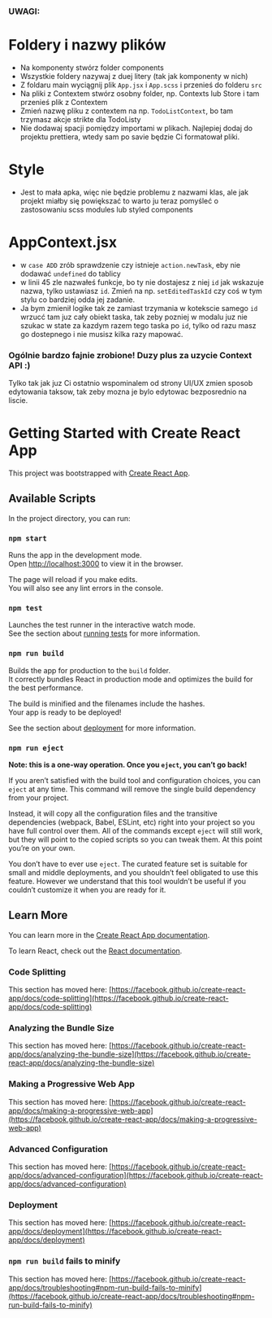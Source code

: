 ### UWAGI:

# Foldery i nazwy plików

- Na komponenty stwórz folder components
- Wszystkie foldery nazywaj z duej litery (tak jak komponenty w nich)
- Z foldaru main wyciągnij plik `App.jsx` i `App.scss` i przenieś do folderu `src`
- Na pliki z Contextem stwórz osobny folder, np. Contexts lub Store i tam przenieś plik z Contextem
- Zmień nazwę pliku z contextem na np. `TodoListContext`, bo tam trzymasz akcje strikte dla TodoListy
- Nie dodawaj spacji pomiędzy importami w plikach. Najlepiej dodaj do projektu prettiera, wtedy sam po savie będzie Ci formatował pliki.

# Style

- Jest to mała apka, więc nie będzie problemu z nazwami klas, ale jak projekt miałby się powiększać to warto ju teraz pomyśleć o zastosowaniu scss modules lub styled components

# AppContext.jsx

- w `case ADD` zrób sprawdzenie czy istnieje `action.newTask`, eby nie dodawać `undefined` do tablicy
- w linii 45 zle nazwałeś funkcje, bo ty nie dostajesz z niej `id` jak wskazuje nazwa, tylko ustawiasz `id`. Zmień na np. `setEditedTaskId` czy coś w tym stylu co bardziej odda jej zadanie.
- Ja bym zmienił logike tak ze zamiast trzymania w kotekscie samego `id` wrzucć tam juz cały obiekt taska, tak zeby pozniej w modalu juz nie szukac w state za kazdym razem tego taska po `id`, tylko od razu masz go dostepnego i nie musisz kilka razy mapować.

### Ogólnie bardzo fajnie zrobione! Duzy plus za uzycie Context API :)

Tylko tak jak juz Ci ostatnio wspominalem od strony UI/UX zmien sposob edytowania taksow, tak zeby mozna je bylo edytowac bezposrednio na liscie.

# Getting Started with Create React App

This project was bootstrapped with [Create React App](https://github.com/facebook/create-react-app).

## Available Scripts

In the project directory, you can run:

### `npm start`

Runs the app in the development mode.\
Open [http://localhost:3000](http://localhost:3000) to view it in the browser.

The page will reload if you make edits.\
You will also see any lint errors in the console.

### `npm test`

Launches the test runner in the interactive watch mode.\
See the section about [running tests](https://facebook.github.io/create-react-app/docs/running-tests) for more information.

### `npm run build`

Builds the app for production to the `build` folder.\
It correctly bundles React in production mode and optimizes the build for the best performance.

The build is minified and the filenames include the hashes.\
Your app is ready to be deployed!

See the section about [deployment](https://facebook.github.io/create-react-app/docs/deployment) for more information.

### `npm run eject`

**Note: this is a one-way operation. Once you `eject`, you can’t go back!**

If you aren’t satisfied with the build tool and configuration choices, you can `eject` at any time. This command will remove the single build dependency from your project.

Instead, it will copy all the configuration files and the transitive dependencies (webpack, Babel, ESLint, etc) right into your project so you have full control over them. All of the commands except `eject` will still work, but they will point to the copied scripts so you can tweak them. At this point you’re on your own.

You don’t have to ever use `eject`. The curated feature set is suitable for small and middle deployments, and you shouldn’t feel obligated to use this feature. However we understand that this tool wouldn’t be useful if you couldn’t customize it when you are ready for it.

## Learn More

You can learn more in the [Create React App documentation](https://facebook.github.io/create-react-app/docs/getting-started).

To learn React, check out the [React documentation](https://reactjs.org/).

### Code Splitting

This section has moved here: [https://facebook.github.io/create-react-app/docs/code-splitting](https://facebook.github.io/create-react-app/docs/code-splitting)

### Analyzing the Bundle Size

This section has moved here: [https://facebook.github.io/create-react-app/docs/analyzing-the-bundle-size](https://facebook.github.io/create-react-app/docs/analyzing-the-bundle-size)

### Making a Progressive Web App

This section has moved here: [https://facebook.github.io/create-react-app/docs/making-a-progressive-web-app](https://facebook.github.io/create-react-app/docs/making-a-progressive-web-app)

### Advanced Configuration

This section has moved here: [https://facebook.github.io/create-react-app/docs/advanced-configuration](https://facebook.github.io/create-react-app/docs/advanced-configuration)

### Deployment

This section has moved here: [https://facebook.github.io/create-react-app/docs/deployment](https://facebook.github.io/create-react-app/docs/deployment)

### `npm run build` fails to minify

This section has moved here: [https://facebook.github.io/create-react-app/docs/troubleshooting#npm-run-build-fails-to-minify](https://facebook.github.io/create-react-app/docs/troubleshooting#npm-run-build-fails-to-minify)
